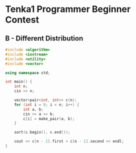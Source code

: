 # Tenka1 Programmer Beginner Contest
## B - Different Distribution
```cpp
#include <algorithm>
#include <iostream>
#include <utility>
#include <vector>

using namespace std;

int main() {
    int n;
    cin >> n;

    vector<pair<int, int>> c(n);
    for (int i = 0; i < n; i++) {
        int a, b;
        cin >> a >> b;
        c[i] = make_pair(a, b);
    }

    sort(c.begin(), c.end());

    cout << c[n - 1].first + c[n - 1].second << endl;
}
```
